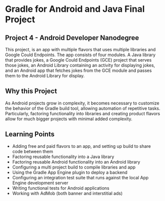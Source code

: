 
# Gradle for Android and Java Final Project
## Project 4 - Android Developer Nanodegree

This project, is an app with multiple flavors that uses
multiple libraries and Google Could Endpoints. The app consists
of four modules. A Java library that provides jokes, a Google Could Endpoints
(GCE) project that serves those jokes, an Android Library containing an
activity for displaying jokes, and an Android app that fetches jokes from the
GCE module and passes them to the Android Library for display.

## Why this Project

As Android projects grow in complexity, it becomes necessary to customize the
behavior of the Gradle build tool, allowing automation of repetitive tasks.
Particularly, factoring functionality into libraries and creating product
flavors allow for much bigger projects with minimal added complexity.

## Learning Points

* Adding free and paid flavors to an app, and setting up build to share code between them
* Factoring reusable functionality into a Java library
* Factoring reusable Android functionality into an Android library
* Configuring a multi project build to compile libraries and app
* Using the Gradle App Engine plugin to deploy a backend
* Configuring an integration test suite that runs against the local App Engine development server
* Writing functional tests for Android applications
* Working with AdMob (both banner and interstitial ads)
